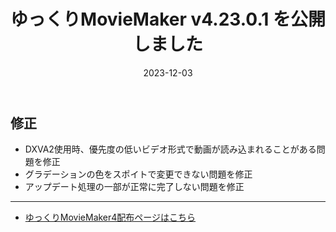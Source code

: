 ﻿---
title: ゆっくりMovieMaker v4.23.0.1 を公開しました
date: 2023-12-03
tags: [YMM4,お知らせ]
---
## 修正
- DXVA2使用時、優先度の低いビデオ形式で動画が読み込まれることがある問題を修正
- グラデーションの色をスポイトで変更できない問題を修正
- アップデート処理の一部が正常に完了しない問題を修正

---

- [ゆっくりMovieMaker4配布ページはこちら](../index.md)